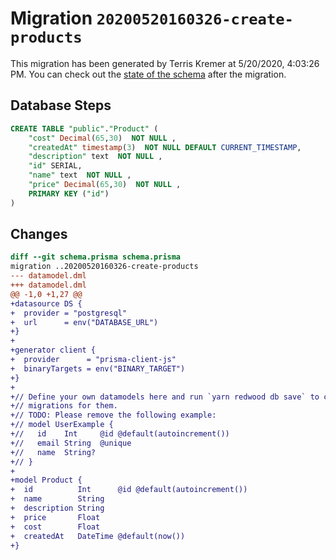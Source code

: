 # Migration `20200520160326-create-products`

This migration has been generated by Terris Kremer at 5/20/2020, 4:03:26 PM.
You can check out the [state of the schema](./schema.prisma) after the migration.

## Database Steps

```sql
CREATE TABLE "public"."Product" (
    "cost" Decimal(65,30)  NOT NULL ,
    "createdAt" timestamp(3)  NOT NULL DEFAULT CURRENT_TIMESTAMP,
    "description" text  NOT NULL ,
    "id" SERIAL,
    "name" text  NOT NULL ,
    "price" Decimal(65,30)  NOT NULL ,
    PRIMARY KEY ("id")
) 
```

## Changes

```diff
diff --git schema.prisma schema.prisma
migration ..20200520160326-create-products
--- datamodel.dml
+++ datamodel.dml
@@ -1,0 +1,27 @@
+datasource DS {
+  provider = "postgresql"
+  url      = env("DATABASE_URL")
+}
+
+generator client {
+  provider      = "prisma-client-js"
+  binaryTargets = env("BINARY_TARGET")
+}
+
+// Define your own datamodels here and run `yarn redwood db save` to create
+// migrations for them.
+// TODO: Please remove the following example:
+// model UserExample {
+//   id    Int     @id @default(autoincrement())
+//   email String  @unique
+//   name  String?
+// }
+
+model Product {
+  id          Int      @id @default(autoincrement())
+  name        String
+  description String
+  price       Float
+  cost        Float
+  createdAt   DateTime @default(now())
+}
```


